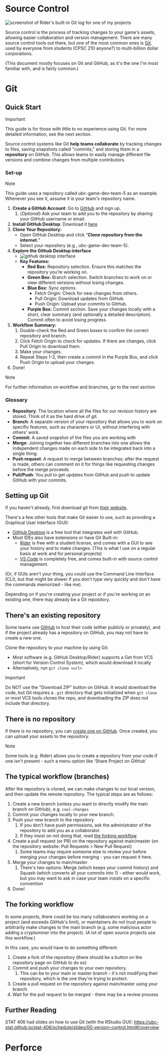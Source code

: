 # Source Control

![screenshot of Rider's built-in Git log for one of my projects](Assets/SourceControl/GitLog.png)

Source control is the process of tracking changes to your game's assets, allowing easier collaboration and version management.
There are many source control tools out there, but one of the most common ones is [Git](https://git-scm.com/downloads), used by everyone from students (CPSC 210 anyone?) to multi-billion dollar corporations.

(This document mostly focuses on Git and GitHub, as it's the one I'm most familiar with, and is fairly common.)

# Git

## Quick Start
> [!IMPORTANT]
> This guide is for those with little to no experience using Git. For more detailed information, see the next section.

Source control systems like Git **help teams collaborate** by tracking changes to files, saving snapshots called "commits," and storing them in a **repository** on GitHub. This allows teams to easily manage different file versions and combine changes from multiple contributors.
### Set-up

> [!Note]
> This guide uses a repository called ubc-game-dev-team-5 as an example. Whenever you see it, assume it is your team's repository name.
1. **Create a GitHub Account**: Go to [GitHub](https://github.com/) and sign up.
   1. (_Optional_) Ask your team to add you to the repository by sharing your GitHub username or email.
2. **Install GitHub Desktop**: Download it [here](https://docs.github.com/en/desktop/installing-and-authenticating-to-github-desktop/installing-github-desktop)
3. **Clone Your Repository:** 
   - Open GitHub Desktop and click "**Clone repository from the internet.**"
   - Select your repository (e.g., ubc-game-dev-team-5).
4. **Explore the Github Desktop interface**
   - ![github desktop interface](Assets/SourceControl/GitDesktop.png)
   - **Key Features:**
     - **Red Box:** Repository selection. Ensure this matches the repository you’re working on.
     - **Green Box:** Branch selection. Switch branches to work on or view different versions without losing changes.
     - **Blue Box:** Sync options. 
       - Fetch Origin: Check for new changes from others.
       -  Pull Origin: Download updates from GitHub.
       -  Push Origin: Upload your commits to GitHub.
     - **Purple Box:** Commit section. Save your changes locally with a short, clear summary (and optionally a detailed description). Commit often to avoid losing progress.
5. **Workflow Summary:**
   1. Double-check the Red and Green boxes to confirm the correct repository and branch.
   2. Click Fetch Origin to check for updates. If there are changes, click Pull Origin to download them.
   3. Make your changes.
   4. Repeat Steps 1-2, then create a commit in the Purple Box, and click Push Origin to upload your changes.
6. Done!
> [!Note]
> For further information on workflow and branches, go to the next section

### Glossary
- **Repository**: The location where all the files for our revision history are stored. Think of it as the hard drive of git.
- **Branch**: A separate version of your repository that allows you to work on specific features, such as characters or UI, without interfering with others' work.
- **Commit**: A saved snapshot of the files you are working with
- **Merge**: Joining together two different branches into one allows the independent changes made on each side to be integrated back into a single thing.
- **Push request**: A request to merge between branches; after the request is made, others can comment on it for things like requesting changes before the merge proceeds
- **Pull/Push**: You pull to get updates from GitHub and push to update GitHub with your commits.

## Setting up Git
If you haven't already, first download git from [their website](https://git-scm.com/downloads).

There's a few other tools that make Git easier to use, such as providing a Graphical User Interface (GUI):
- [GitHub Desktop](https://desktop.github.com/download/) is a free tool that integrates well with GitHub.
- Most IDEs also have extensions or have Git Built-in:
  - [Rider](https://www.jetbrains.com/rider/) is free with a student license, and comes with a GUI to see your history and to make changes. (This is what I use on a regular basis at work and for personal projects)
  - [VS Code](https://code.visualstudio.com/) is completely free, and comes built-in with source control management.

(Or, if GUIs aren't your thing, you could use the Command Line Interface (CLI), but that might be slower if you don't type very quickly and don't have the commands memorized - like me).

Depending on if you're creating your project or if you're working on an existing one, there may already be a Git repository.

## There's an existing repository
Some teams use [GitHub](https://github.com) to host their code (either publicly or privately), and if the project already has a repository on GitHub, you may not have to create a new one.

Clone the repository to your machine by using Git:
- Most software (e.g. GitHub Desktop/Rider) supports a Get from VCS (short for Version Control System), which would download it locally
- Alternatively, run `git clone <url>`

> [!IMPORTANT]
> Do NOT use the "Download ZIP" button on GitHub. It would download the code, but Git requires a `.git` directory that gets initialized when `git clone` or most VCS tools clones the repo, and downloading the ZIP does not include that directory.    

## There is no repository
If there is no repository, you can [create one on GitHub](https://github.com/new).
Once created, you can upload your assets to the repository.

> [!Note]
> Some tools (e.g. Rider) allows you to create a repository from your code if one isn't present - such a menu option like 'Share Project on GitHub'

## The typical workflow (branches)
After the repository is cloned, we can make changes to our local version, and then update the remote repository.
The typical steps are as follows:

1. Create a new branch (unless you want to directly modify the main branch on GitHub), e.g. `cool-changes`
2. Commit your changes locally to your new branch.
3. Push your new branch to the repository
   1. If you don't have push permissions, ask the administrator of the repository to add you as a collaborator.
   2. If they insist on not doing that, read [the forking workflow](#the-forking-workflow)
4. Create a pull request (or PR) on the repository against main/master (on the repository website: Pull Requests > New Pull Request)
   1. Some teams may require someone else to review your before merging your changes before merging - you can request it here.
5. Merge your changes to main/master
   1. There's two options: Merge (which keeps your commit history) and Squash (which converts all your commits into 1) - either would work, but you may want to ask in case your team insists on a specific convention
6. Done!

## The forking workflow
In some projects, there could be too many collaborators working on a project (and exceeds GitHub's limit), or maintainers do not trust people to arbitrarily make changes to the main branch (e.g. some malicious actor adding a cryptominer into the project). 
(A lot of open source projects use this workflow.)

In this case, you would have to do something different:
1. Create a fork of the repository (there should be a button on the repository page on GitHub to do so)
2. Commit and push your changes to your own repository.
   1. This can be to your main or master branch - it's not modifying their repository, which is the one they're trying to protect.
3. Create a pull request on the repository against main/master using your branch
4. Wait for the pull request to be merged - there may be a review process

## Further Reading

STAT 406 had slides on how to use Git (with the RStudio GUI): https://ubc-stat.github.io/stat-406/schedule/slides/00-version-control.html#/overview

# Perforce